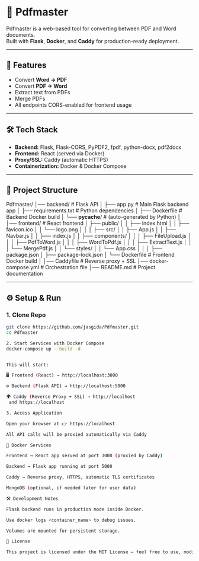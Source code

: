 # 📄 Pdfmaster

Pdfmaster is a web-based tool for converting between PDF and Word documents.  
Built with **Flask**, **Docker**, and **Caddy** for production-ready deployment.

---

## 🚀 Features
- Convert **Word → PDF**
- Convert **PDF → Word**
- Extract text from PDFs
- Merge PDFs
- All endpoints CORS-enabled for frontend usage

---

## 🛠 Tech Stack
- **Backend:** Flask, Flask-CORS, PyPDF2, fpdf, python-docx, pdf2docx  
- **Frontend:** React (served via Docker)  
- **Proxy/SSL:** Caddy (automatic HTTPS)  
- **Containerization:** Docker & Docker Compose  

---

## 📂 Project Structure
Pdfmaster/
│── backend/                 # Flask API
│   ├── app.py               # Main Flask backend app
│   ├── requirements.txt     # Python dependencies
│   ├── Dockerfile           # Backend Docker build
│   └── __pycache__/         # (auto-generated by Python)
│
│── frontend/                # React frontend
│   ├── public/
│   │   ├── index.html
│   │   ├── favicon.ico
│   │   └── logo.png
│   │
│   ├── src/
│   │   ├── App.js
│   │   ├── Navbar.js
│   │   ├── index.js
│   │   ├── components/
│   │   │   ├── FileUpload.js
│   │   │   ├── PdfToWord.js
│   │   │   ├── WordToPdf.js
│   │   │   ├── ExtractText.js
│   │   │   └── MergePdf.js
│   │   └── styles/
│   │       └── App.css
│   │
│   ├── package.json
│   ├── package-lock.json
│   └── Dockerfile           # Frontend Docker build
│
│── Caddyfile                # Reverse proxy + SSL
│── docker-compose.yml       # Orchestration file
│── README.md                # Project documentation



---

## ⚙️ Setup & Run

### 1. Clone Repo
```bash
git clone https://github.com/jasgida/Pdfmaster.git
cd Pdfmaster

2. Start Services with Docker Compose
docker-compose up --build -d


This will start:

🖥️ Frontend (React) → http://localhost:3000

⚙️ Backend (Flask API) → http://localhost:5000

🌍 Caddy (Reverse Proxy + SSL) → http://localhost
 and https://localhost

3. Access Application

Open your browser at 👉 https://localhost

All API calls will be proxied automatically via Caddy

🐳 Docker Services

Frontend → React app served at port 3000 (proxied by Caddy)

Backend → Flask app running at port 5000

Caddy → Reverse proxy, HTTPS, automatic TLS certificates

MongoDB (optional, if needed later for user data)

🛠️ Development Notes

Flask backend runs in production mode inside Docker.

Use docker logs <container_name> to debug issues.

Volumes are mounted for persistent storage.

📜 License

This project is licensed under the MIT License – feel free to use, modify, and share.
